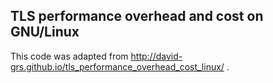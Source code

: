 TLS performance overhead and cost on GNU/Linux
----------------------------------------------

This code was adapted from http://david-grs.github.io/tls_performance_overhead_cost_linux/ .
